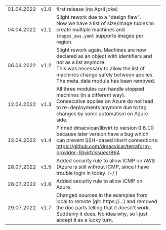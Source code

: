  
|   |  |  |
|-----|-----|----|
| 01.04.2022 | v1.0 | first release (no April joke) |
| 04.04.2022 | v1.1 | Slight rework due to a "design flaw".<br>Now we have a list of size/image tuples to create multiple machines and `images_aws.yaml` supports images per region. |
| 06.04.2022 | v1.2 | Slight rework again. Machines are now declared as an object with identifiers and not as a list anymore.<br>This was necessary to allow the list of machines change safely between applies.<br>The meta_data module has been removed. |
| 12.04.2022 | v1.3 | All three modules can handle stopped machines (in a different way).<br>Consecutive applies on Azure do not lead to re-deployments anymore due to tag changes by some automatism on Azure side. |
| 12.04.2022 | v1.4 | Pinned dmacvicar/libvirt to version 0.6.10 because later version have a bug which can prevent SSH-based libvirt connections: https://github.com/dmacvicar/terraform-provider-libvirt/issues/864 |
| 28.07.2022 | v1.5 | Added security rule to allow ICMP on AWS (Azure is still without ICMP, since I have trouble login in today. :-/ ) |
| 28.07.2022 | v1.6 | Added security rule to allow ICMP on Azure. |
| 29.07.2022 | v1.7 | Changed sources in the examples from local to remote (git::https://...) and removed the doc parts telling that it doesn't work. Suddenly it does. No idea why, so I just accept it as a lucky turn. |